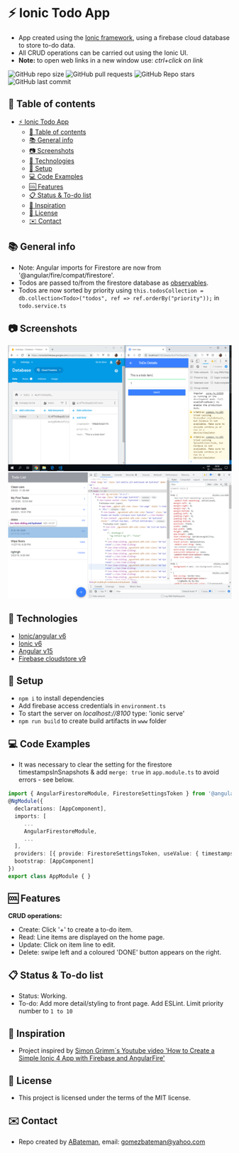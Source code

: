 # :zap: Ionic Todo App

* App created using the [Ionic framework](https://ionicframework.com/docs), using a firebase cloud database to store to-do data.
* All CRUD operations can be carried out using the Ionic UI.
* **Note:** to open web links in a new window use: _ctrl+click on link_

![GitHub repo size](https://img.shields.io/github/repo-size/AndrewJBateman/ionic-angular-todo-app?style=plastic)
![GitHub pull requests](https://img.shields.io/github/issues-pr/AndrewJBateman/ionic-angular-todo-app?style=plastic)
![GitHub Repo stars](https://img.shields.io/github/stars/AndrewJBateman/ionic-angular-todo-app?style=plastic)
![GitHub last commit](https://img.shields.io/github/last-commit/AndrewJBateman/ionic-angular-todo-app?style=plastic)

## :page_facing_up: Table of contents

* [:zap: Ionic Todo App](#zap-ionic-todo-app)
  * [:page_facing_up: Table of contents](#page_facing_up-table-of-contents)
  * [:books: General info](#books-general-info)
  * [:camera: Screenshots](#camera-screenshots)
  * [:signal_strength: Technologies](#signal_strength-technologies)
  * [:floppy_disk: Setup](#floppy_disk-setup)
  * [:computer: Code Examples](#computer-code-examples)
  * [:cool: Features](#cool-features)
  * [:clipboard: Status & To-do list](#clipboard-status--to-do-list)
  * [:clap: Inspiration](#clap-inspiration)
  * [:file_folder: License](#file_folder-license)
  * [:envelope: Contact](#envelope-contact)

## :books: General info

* Note: Angular imports for Firestore are now from '@angular/fire/compat/firestore'.
* Todos are passed to/from the firestore database as [observables](https://angular.io/guide/observables).
* Todos are now sorted by priority using `this.todosCollection = db.collection<Todo>("todos", ref => ref.orderBy("priority"));` in `todo.service.ts`

## :camera: Screenshots

![todo items shown on ionic frontend and Firestore database](./imgs/todo_items.png)
![todo items shown on ionic frontend and Firestore database](./imgs/todos.png)

## :signal_strength: Technologies

* [Ionic/angular v6](https://ionicframework.com/)
* [Ionic v6](https://ionicframework.com/)
* [Angular v15](https://angular.io/)
* [Firebase cloudstore v9](https://firebase.google.com/)

## :floppy_disk: Setup

* `npm i` to install dependencies
* Add firebase access credentials in `environment.ts`
* To start the server on _localhost://8100_ type: 'ionic serve'
* `npm run build` to create build artifacts in `www` folder

## :computer: Code Examples

* It was necessary to clear the setting for the firestore timestampsInSnapshots & add `merge: true` in `app.module.ts` to avoid errors - see below.

```typescript
import { AngularFirestoreModule, FirestoreSettingsToken } from '@angular/fire/firestore';
@NgModule({
  declarations: [AppComponent],
  imports: [
     ...
     AngularFirestoreModule,
     ...
  ],
  providers: [{ provide: FirestoreSettingsToken, useValue: { timestampsInSnapshot: true, merge: true } }],
  bootstrap: [AppComponent]
})
export class AppModule { }
```

## :cool: Features

**CRUD operations:**

* Create: Click '+' to create a to-do item.
* Read: Line items are displayed on the home page.
* Update: Click on item line to edit.
* Delete: swipe left and a coloured 'DONE' button appears on the right.

## :clipboard: Status & To-do list

* Status: Working.
* To-do: Add more detail/styling to front page. Add ESLint. Limit priority number to `1 to 10`

## :clap: Inspiration

* Project inspired by [Simon Grimm´s Youtube video 'How to Create a Simple Ionic 4 App with Firebase and AngularFire'](https://www.youtube.com/watch?v=H20l9ofyR54&t=1375s)

## :file_folder: License

* This project is licensed under the terms of the MIT license.

## :envelope: Contact

* Repo created by [ABateman](https://github.com/AndrewJBateman), email: gomezbateman@yahoo.com
